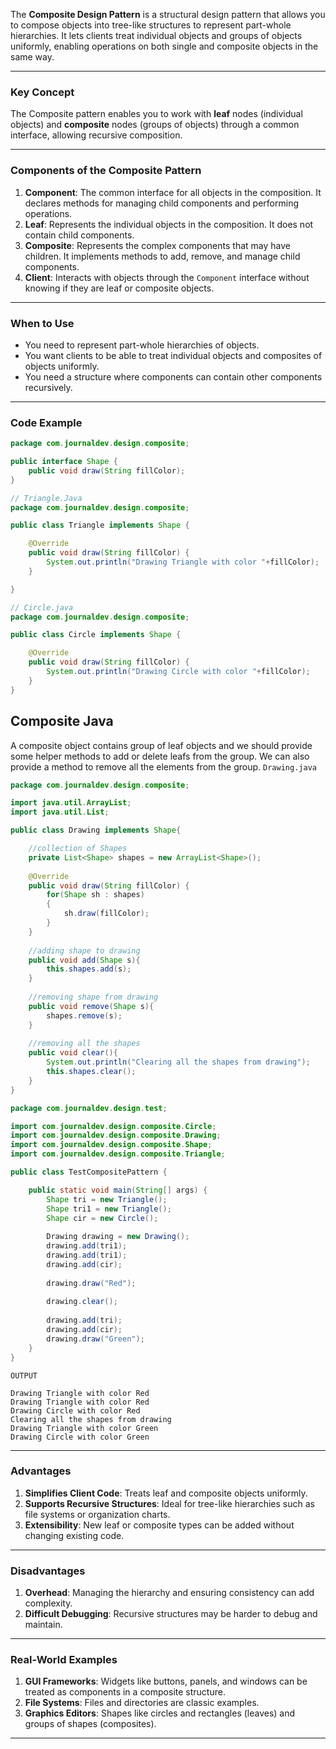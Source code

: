 The **Composite Design Pattern** is a structural design pattern that allows you to compose objects into tree-like structures to represent part-whole hierarchies. It lets clients treat individual objects and groups of objects uniformly, enabling operations on both single and composite objects in the same way.

---
### Key Concept

The Composite pattern enables you to work with **leaf** nodes (individual objects) and **composite** nodes (groups of objects) through a common interface, allowing recursive composition.

---

### Components of the Composite Pattern

1. **Component**: The common interface for all objects in the composition. It declares methods for managing child components and performing operations.
2. **Leaf**: Represents the individual objects in the composition. It does not contain child components.
3. **Composite**: Represents the complex components that may have children. It implements methods to add, remove, and manage child components.
4. **Client**: Interacts with objects through the `Component` interface without knowing if they are leaf or composite objects.

---

### When to Use
- You need to represent part-whole hierarchies of objects.
- You want clients to be able to treat individual objects and composites of objects uniformly.
- You need a structure where components can contain other components recursively.

---
### Code Example

```java
package com.journaldev.design.composite;

public interface Shape {
	public void draw(String fillColor);
}

// Triangle.Java
package com.journaldev.design.composite;

public class Triangle implements Shape {

	@Override
	public void draw(String fillColor) {
		System.out.println("Drawing Triangle with color "+fillColor);
	}

}

// Circle.java
package com.journaldev.design.composite;

public class Circle implements Shape {

	@Override
	public void draw(String fillColor) {
		System.out.println("Drawing Circle with color "+fillColor);
	}
}
```

## Composite Java
A composite object contains group of leaf objects and we should provide some helper methods to add or delete leafs from the group. We can also provide a method to remove all the elements from the group. `Drawing.java`


```java
package com.journaldev.design.composite;

import java.util.ArrayList;
import java.util.List;

public class Drawing implements Shape{

	//collection of Shapes
	private List<Shape> shapes = new ArrayList<Shape>();
	
	@Override
	public void draw(String fillColor) {
		for(Shape sh : shapes)
		{
			sh.draw(fillColor);
		}
	}
	
	//adding shape to drawing
	public void add(Shape s){
		this.shapes.add(s);
	}
	
	//removing shape from drawing
	public void remove(Shape s){
		shapes.remove(s);
	}
	
	//removing all the shapes
	public void clear(){
		System.out.println("Clearing all the shapes from drawing");
		this.shapes.clear();
	}
}

package com.journaldev.design.test;

import com.journaldev.design.composite.Circle;
import com.journaldev.design.composite.Drawing;
import com.journaldev.design.composite.Shape;
import com.journaldev.design.composite.Triangle;

public class TestCompositePattern {

	public static void main(String[] args) {
		Shape tri = new Triangle();
		Shape tri1 = new Triangle();
		Shape cir = new Circle();
		
		Drawing drawing = new Drawing();
		drawing.add(tri1);
		drawing.add(tri1);
		drawing.add(cir);
		
		drawing.draw("Red");
		
		drawing.clear();
		
		drawing.add(tri);
		drawing.add(cir);
		drawing.draw("Green");
	}
}
```

```
OUTPUT

Drawing Triangle with color Red
Drawing Triangle with color Red
Drawing Circle with color Red
Clearing all the shapes from drawing
Drawing Triangle with color Green
Drawing Circle with color Green
```
---

### Advantages
1. **Simplifies Client Code**: Treats leaf and composite objects uniformly.
2. **Supports Recursive Structures**: Ideal for tree-like hierarchies such as file systems or organization charts.
3. **Extensibility**: New leaf or composite types can be added without changing existing code.

---
### Disadvantages

1. **Overhead**: Managing the hierarchy and ensuring consistency can add complexity.
2. **Difficult Debugging**: Recursive structures may be harder to debug and maintain.

---
### Real-World Examples

1. **GUI Frameworks**: Widgets like buttons, panels, and windows can be treated as components in a composite structure.
2. **File Systems**: Files and directories are classic examples.
3. **Graphics Editors**: Shapes like circles and rectangles (leaves) and groups of shapes (composites).

---

